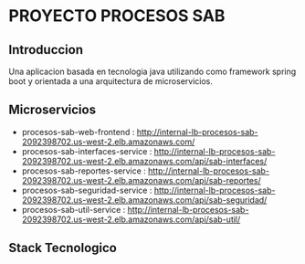 # PROYECTO PROCESOS SAB

## Introduccion

Una aplicacion basada en tecnologia java utilizando como framework spring boot y orientada a una arquitectura de microservicios.

## Microservicios

- procesos-sab-web-frontend : http://internal-lb-procesos-sab-2092398702.us-west-2.elb.amazonaws.com/
- procesos-sab-interfaces-service : http://internal-lb-procesos-sab-2092398702.us-west-2.elb.amazonaws.com/api/sab-interfaces/
- procesos-sab-reportes-service : http://internal-lb-procesos-sab-2092398702.us-west-2.elb.amazonaws.com/api/sab-reportes/
- procesos-sab-seguridad-service : http://internal-lb-procesos-sab-2092398702.us-west-2.elb.amazonaws.com/api/sab-seguridad/
- procesos-sab-util-service : http://internal-lb-procesos-sab-2092398702.us-west-2.elb.amazonaws.com/api/sab-util/

## Stack Tecnologico

